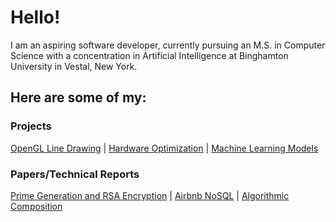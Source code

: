 # Hello!
I am an aspiring software developer, currently pursuing an M.S. in Computer Science with a concentration in Artificial Intelligence at Binghamton University in Vestal, New York.

## Here are some of my:

### Projects
[OpenGL Line Drawing](https://github.com/JacobGH2/OpenGL_Line_Drawing) |
[Hardware Optimization](https://github.com/JacobGH2/Hardware_Optimization) |
[Machine Learning Models](https://github.com/JacobGH2/Machine_Learning_Models)

### Papers/Technical Reports
[Prime Generation and RSA Encryption](https://github.com/JacobGH2/PrimesEncryption) |
[Airbnb NoSQL](https://github.com/JacobGH2/Airbnb_NoSQL_Paper) |
[Algorithmic Composition](https://github.com/JacobGH2/AlgorithmicCompositonPaper)


<!--
**JacobGH2/JacobGH2** is a ✨ _special_ ✨ repository because its `README.md` (this file) appears on your GitHub profile.

Here are some ideas to get you started:

- 🔭 I’m currently working on ...
- 🌱 I’m currently learning ...
- 👯 I’m looking to collaborate on ...
- 🤔 I’m looking for help with ...
- 💬 Ask me about ...
- 📫 How to reach me: ...
- 😄 Pronouns: ...
- ⚡ Fun fact: ...
-->
